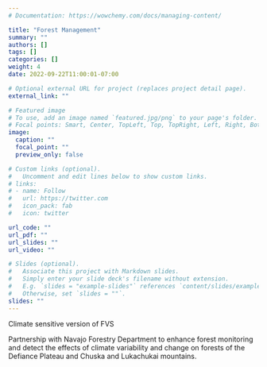```yaml
---
# Documentation: https://wowchemy.com/docs/managing-content/

title: "Forest Management"
summary: ""
authors: []
tags: []
categories: []
weight: 4
date: 2022-09-22T11:00:01-07:00

# Optional external URL for project (replaces project detail page).
external_link: ""

# Featured image
# To use, add an image named `featured.jpg/png` to your page's folder.
# Focal points: Smart, Center, TopLeft, Top, TopRight, Left, Right, BottomLeft, Bottom, BottomRight.
image:
  caption: ""
  focal_point: ""
  preview_only: false

# Custom links (optional).
#   Uncomment and edit lines below to show custom links.
# links:
# - name: Follow
#   url: https://twitter.com
#   icon_pack: fab
#   icon: twitter

url_code: ""
url_pdf: ""
url_slides: ""
url_video: ""

# Slides (optional).
#   Associate this project with Markdown slides.
#   Simply enter your slide deck's filename without extension.
#   E.g. `slides = "example-slides"` references `content/slides/example-slides.md`.
#   Otherwise, set `slides = ""`.
slides: ""
---
```

Climate sensitive version of FVS

Partnership with Navajo Forestry Department to enhance forest monitoring and detect the effects of climate variability and change on forests of the Defiance Plateau and Chuska and Lukachukai mountains.
